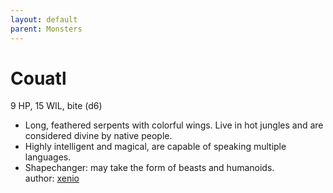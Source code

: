 ```yaml
---
layout: default
parent: Monsters 
--- 
```

# Couatl
9 HP, 15 WIL, bite (d6)  
- Long, feathered serpents with colorful wings.   Live in hot jungles and are considered divine by native people.  
- Highly intelligent and magical, are capable of speaking multiple languages.  
- Shapechanger: may take the form of beasts and humanoids.  
author: [xenio](https://xenioinabottle.blogspot.com) 
